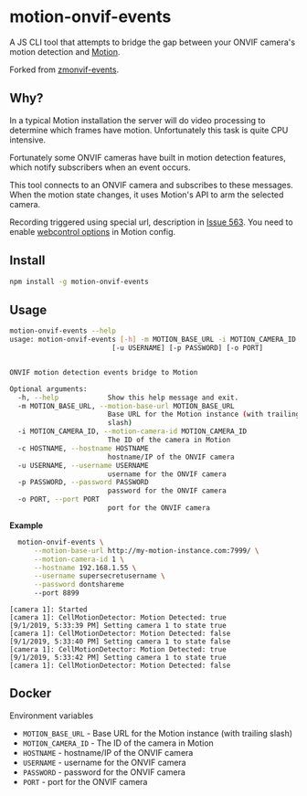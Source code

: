 # motion-onvif-events

A JS CLI tool that attempts to bridge the gap between your ONVIF camera's motion detection and [Motion](https://motion-project.github.io).

Forked from [zmonvif-events](https://github.com/nickw444/zmonvif-events).

## Why?
In a typical Motion installation the server will do video processing to determine which frames have motion. Unfortunately this task is quite CPU intensive. 

Fortunately some ONVIF cameras have built in motion detection features, which notify subscribers when an event occurs. 

This tool connects to an ONVIF camera and subscribes to these messages. When the motion state changes, it uses Motion's API to arm the selected camera.

Recording triggered using special url, description in [Issue 563](https://github.com/ccrisan/motioneye/issues/563). You need to enable [webcontrol options](https://motion-project.github.io/motion_config.html#OptDetail_Webcontrol) in Motion config.

## Install

```bash
npm install -g motion-onvif-events
```

## Usage

```bash
motion-onvif-events --help
usage: motion-onvif-events [-h] -m MOTION_BASE_URL -i MOTION_CAMERA_ID -c HOSTNAME
                         [-u USERNAME] [-p PASSWORD] [-o PORT]


ONVIF motion detection events bridge to Motion

Optional arguments:
  -h, --help            Show this help message and exit.
  -m MOTION_BASE_URL, --motion-base-url MOTION_BASE_URL
                        Base URL for the Motion instance (with trailing
                        slash)
  -i MOTION_CAMERA_ID, --motion-camera-id MOTION_CAMERA_ID
                        The ID of the camera in Motion
  -c HOSTNAME, --hostname HOSTNAME
                        hostname/IP of the ONVIF camera
  -u USERNAME, --username USERNAME
                        username for the ONVIF camera
  -p PASSWORD, --password PASSWORD
                        password for the ONVIF camera
  -o PORT, --port PORT
                        port for the ONVIF camera
```

**Example**

```bash
  motion-onvif-events \
      --motion-base-url http://my-motion-instance.com:7999/ \
      --motion-camera-id 1 \
      --hostname 192.168.1.55 \
      --username supersecretusername \
      --password dontshareme
      --port 8899
```
```
[camera 1]: Started
[camera 1]: CellMotionDetector: Motion Detected: true
[9/1/2019, 5:33:39 PM] Setting camera 1 to state true
[camera 1]: CellMotionDetector: Motion Detected: false
[9/1/2019, 5:33:40 PM] Setting camera 1 to state false
[camera 1]: CellMotionDetector: Motion Detected: true
[9/1/2019, 5:33:42 PM] Setting camera 1 to state true
[camera 1]: CellMotionDetector: Motion Detected: false
```

## Docker

Environment variables
* `MOTION_BASE_URL` - Base URL for the Motion instance (with trailing slash)
* `MOTION_CAMERA_ID` - The ID of the camera in Motion
* `HOSTNAME` - hostname/IP of the ONVIF camera
* `USERNAME` - username for the ONVIF camera
* `PASSWORD` - password for the ONVIF camera
* `PORT` - port for the ONVIF camera